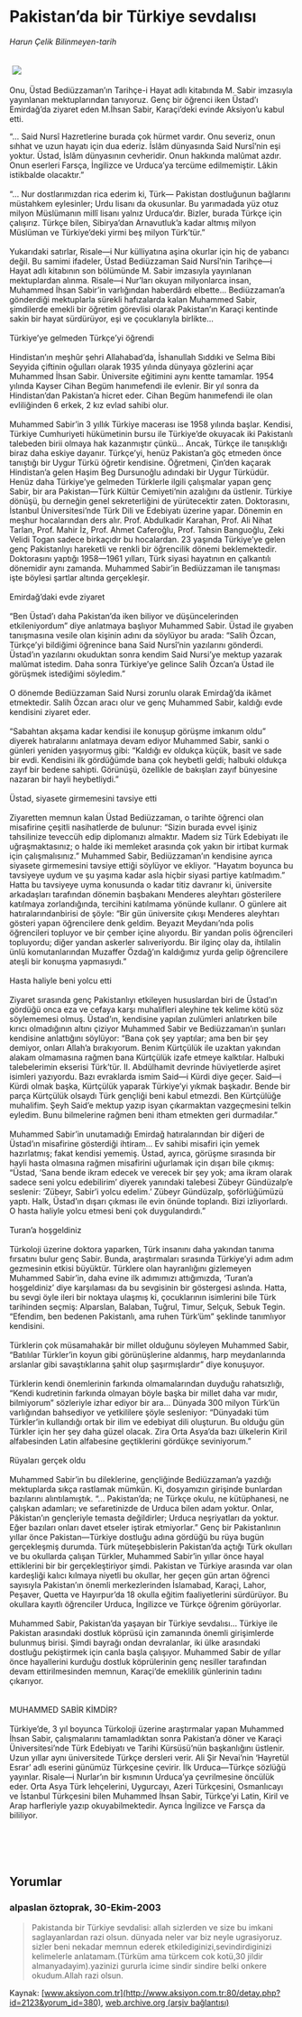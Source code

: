# Pakistan’da bir Türkiye sevdalısı

*Harun Çelik Bilinmeyen-tarih*

<div>
 <font>
  <img border="0" height="1" src="/web/20050125090552im_/http://www.aksiyon.com.tr/images/blank.gif"/>
 </font>
 <font class="content">
  <p>
   <img border="0" hspace="5" src="/web/20050125090552im_/http://www.aksiyon.com.tr/resim/415/48.jpg" vspace="5"/>
  </p>
 </font>
 <font class="content">
  Onu, Üstad Bediüzzaman’ın Tarihçe-i Hayat adlı kitabında M. Sabir imzasıyla yayınlanan mektuplarından tanıyoruz. Genç bir öğrenci iken Üstad’ı Emirdağ’da ziyaret eden M.İhsan Sabir, Karaçi’deki evinde Aksiyon’u kabul etti.
 </font>
 <br/>
 <p>
  <font class="content">
   “... Said Nursî Hazretlerine burada çok hürmet vardır. Onu severiz, onun sıhhat ve uzun hayatı için dua ederiz. İslâm dünyasında Said Nursî’nin eşi yoktur. Üstad, İslâm dünyasının cevheridir. Onun hakkında malûmat azdır. Onun eserleri Farsça, İngilizce ve Urduca’ya tercüme edilmemiştir. Lâkin istikbalde olacaktır.”
   <br>
    <br>
     “... Nur dostlarımızdan rica ederim ki, Türk— Pakistan dostluğunun bağlarını müstahkem eylesinler; Urdu lisanı da okusunlar. Bu yarımadada yüz otuz milyon Müslümanın millî lisanı yalnız Urduca’dır. Bizler, burada Türkçe için çalışırız. Türkçe bilen, Sibirya’dan Arnavutluk’a kadar altmış milyon Müslüman ve Türkiye’deki yirmi beş milyon Türk’tür.”
     <br>
      <br>
       Yukarıdaki satırlar, Risale—i Nur külliyatına aşina okurlar için hiç de yabancı değil. Bu samimi ifadeler, Üstad Bediüzzaman Said Nursî’nin Tarihçe—i Hayat adlı kitabının son bölümünde M. Sabir imzasıyla yayınlanan mektuplardan alınma. Risale—i Nur’ları okuyan milyonlarca insan, Muhammed İhsan Sabir’in varlığından haberdârdı elbette... Bediüzzaman’a gönderdiği mektuplarla sürekli hafızalarda kalan Muhammed Sabir, şimdilerde emekli bir öğretim görevlisi olarak Pakistan’ın Karaçi kentinde sakin bir hayat sürdürüyor, eşi ve çocuklarıyla birlikte...
       <br/>
       <br/>
       Türkiye’ye gelmeden Türkçe’yi öğrendi
       <br/>
       <br/>
       Hindistan’ın meşhûr şehri Allahabad’da, İshanullah Sıddıki ve Selma Bibi Seyyida çiftinin oğulları olarak 1935 yılında dünyaya gözlerini açar Muhammed İhsan Sabir. Üniversite eğitimini aynı kentte tamamlar. 1954 yılında Kayser Cihan Begüm hanımefendi ile evlenir. Bir yıl sonra da Hindistan’dan Pakistan’a hicret eder. Cihan Begüm hanımefendi ile olan evliliğinden 6 erkek, 2 kız evlad sahibi olur.
       <br/>
       <br/>
       Muhammed Sabir’in 3 yıllık Türkiye macerası ise 1958 yılında başlar. Kendisi, Türkiye Cumhuriyeti hükümetinin bursu ile Türkiye’de okuyacak iki Pakistanlı talebeden birii olmaya hak kazanmıştır çünkü... Ancak, Türkçe ile tanışıklığı biraz daha eskiye dayanır. Türkçe’yi, henüz Pakistan’a göç etmeden önce tanıştığı bir Uygur Türkü öğretir kendisine. Öğretmeni, Çin’den kaçarak Hindistan’a gelen Haşim Beg Dursunoğlu adındaki bir Uygur Türküdür. Henüz daha Türkiye’ye gelmeden Türklerle ilgili çalışmalar yapan genç Sabir, bir ara Pakistan—Türk Kültür Cemiyeti’nin azalığını da üstlenir. Türkiye dönüşü, bu derneğin genel sekreterliğini de yürütecektir zaten. Doktorasını, İstanbul Üniversitesi’nde Türk Dili ve Edebiyatı üzerine yapar. Dönemin en meşhur hocalarından ders alır. Prof. Abdulkadir Karahan, Prof. Ali Nihat Tarlan, Prof. Mahir İz, Prof. Ahmet Caferoğlu, Prof. Tahsin Banguoğlu, Zeki Velidi Togan sadece birkaçıdır bu hocalardan. 23 yaşında Türkiye’ye gelen genç Pakistanlıyı hareketli ve renkli bir öğrencilik dönemi beklemektedir. Doktorasını yaptığı 1958—1961 yılları, Türk siyasi hayatının en çalkantılı dönemidir aynı zamanda. Muhammed Sabir’in Bediüzzaman ile tanışması işte böylesi şartlar altında gerçekleşir.
       <br/>
       <br/>
       Emirdağ’daki evde ziyaret
       <br/>
       <br/>
       “Ben Üstad’ı daha Pakistan’da iken biliyor ve düşüncelerinden etkileniyordum” diye anlatmaya başlıyor Muhammed Sabir. Üstad ile gıyaben tanışmasına vesile olan kişinin adını da söylüyor bu arada: “Salih Özcan, Türkçe’yi bildiğimi öğrenince bana Said Nursî’nin yazılarını gönderdi. Üstad’ın yazılarını okuduktan sonra kendim Said Nursi’ye mektup yazarak malûmat istedim. Daha sonra Türkiye’ye gelince Salih Özcan’a Üstad ile görüşmek istediğimi söyledim.”
       <br/>
       <br/>
       O dönemde Bediüzzaman Said Nursi zorunlu olarak Emirdağ’da ikâmet etmektedir. Salih Özcan aracı olur ve genç Muhammed Sabir, kaldığı evde kendisini ziyaret eder.
       <br/>
       <br/>
       “Sabahtan akşama kadar kendisi ile konuşup görüşme imkanım oldu” diyerek hatıralarını anlatmaya devam ediyor Muhammed Sabir, sanki o günleri yeniden yaşıyormuş gibi: “Kaldığı ev oldukça küçük, basit ve sade bir evdi. Kendisini ilk gördüğümde bana çok heybetli geldi; halbuki oldukça zayıf bir bedene sahipti. Görünüşü, özellikle de bakışları zayıf bünyesine nazaran bir hayli heybetliydi.”
       <br/>
       <br/>
       Üstad, siyasete girmemesini tavsiye etti
       <br/>
       <br/>
       Ziyaretten memnun kalan Üstad Bediüzzaman, o tarihte öğrenci olan misafirine çeşitli nasihatlerde de bulunur: “Sizin burada evvel işiniz tahsilinize teveccüh edip diplomanızı almaktır. Madem siz Türk Edebiyatı ile uğraşmaktasınız; o halde iki memleket arasında çok yakın bir irtibat kurmak için çalışmalısınız.” Muhammed Sabir, Bediüzzaman’ın kendisine ayrıca siyasete girmemesini tavsiye ettiği söylüyor ve ekliyor. “Hayatım boyunca bu tavsiyeye uydum ve şu yaşıma kadar asla hiçbir siyasi partiye katılmadım.” Hatta bu tavsiyeye uyma konusunda o kadar titiz davranır ki, üniversite arkadaşları tarafından dönemin başbakanı Menderes aleyhtarı gösterilere katılmaya zorlandığında, tercihini katılmama yönünde kullanır. O günlere ait hatıralarındanbirisi de şöyle: “Bir gün üniversite çıkışı Menderes aleyhtarı gösteri yapan öğrencilere denk geldim. Beyazıt Meydanı’nda polis öğrencileri topluyor ve bir çember içine alıyordu. Bir yandan polis öğrencileri topluyordu; diğer yandan askerler salıveriyordu. Bir ilginç olay da, ihtilalin ünlü komutanlarından Muzaffer Özdağ’ın kaldığımız yurda gelip öğrencilere ateşli bir konuşma yapmasıydı.”
       <br/>
       <br/>
       Hasta haliyle beni yolcu etti
       <br/>
       <br/>
       Ziyaret sırasında genç Pakistanlıyı etkileyen hususlardan biri de Üstad’ın gördüğü onca eza ve cefaya karşı muhalifleri aleyhine tek kelime kötü söz söylememesi olmuş. Üstad’ın, kendisine yapılan zulümleri anlatırken bile kırıcı olmadığının altını çiziyor Muhammed Sabir ve Bediüzzaman’ın şunları kendisine anlattığını söylüyor: “Bana çok şey yaptılar; ama ben bir şey demiyor, onları Allah’a bırakıyorum. Benim Kürtçülük ile uzaktan yakından alakam olmamasına rağmen bana Kürtçülük izafe etmeye kalktılar. Halbuki talebelerimin ekserisi Türk’tür. II. Abdülhamit devrinde hüviyetlerde aşiret isimleri yazıyordu. Bazı evraklarda ismim Said—i Kürdi diye geçer. Said—i Kürdi olmak başka, Kürtçülük yaparak Türkiye’yi yıkmak başkadır. Bende bir parça Kürtçülük olsaydı Türk gençliği beni kabul etmezdi. Ben Kürtçülüğe muhalifim. Şeyh Said’e mektup yazıp isyan çıkarmaktan vazgeçmesini telkin eyledim. Bunu bilmelerine rağmen beni itham etmekten geri durmadılar.”
       <br/>
       <br/>
       Muhammed Sabir’in unutamadığı Emirdağ hatıralarından bir diğeri de Üstad’ın misafirine gösterdiği ihtiram... Ev sahibi misafiri için yemek hazırlatmış; fakat kendisi yememiş. Üstad, ayrıca, görüşme sırasında bir hayli hasta olmasına rağmen misafirini uğurlamak için dışarı bile çıkmış: “Üstad, ‘Sana bende ikram edecek ve verecek bir şey yok; ama ikram olarak sadece seni yolcu edebilirim’ diyerek yanındaki talebesi Zübeyr Gündüzalp’e seslenir: ‘Zübeyr, Sabir’i yolcu edelim.’ Zübeyr Gündüzalp, şoförlüğümüzü yaptı. Halk, Üstad’ın dışarı çıkması ile evin önünde toplandı. Bizi izliyorlardı. O hasta haliyle yolcu etmesi beni çok duygulandırdı.”
       <br/>
       <br/>
       Turan’a hoşgeldiniz
       <br/>
       <br/>
       Türkoloji üzerine doktora yaparken, Türk insanını daha yakından tanıma fırsatını bulur genç Sabir. Bunda, araştırmaları sırasında Türkiye’yi adım adım gezmesinin etkisi büyüktür. Türklere olan hayranlığını gizlemeyen Muhammed Sabir’in, daha evine ilk adımımızı attığımızda, ‘Turan’a hoşgeldiniz’ diye karşılaması da bu sevgisinin bir göstergesi aslında. Hatta, bu sevgi öyle ileri bir noktaya ulaşmış ki, çocuklarının isimlerini bile Türk tarihinden seçmiş: Alparslan, Balaban, Tuğrul, Timur, Selçuk, Sebuk Tegin. “Efendim, ben bedenen Pakistanlı, ama ruhen Türk’üm” şeklinde tanımlıyor kendisini.
       <br/>
       <br/>
       Türklerin çok müsamahakâr bir millet olduğunu söyleyen Muhammed Sabir, “Batılılar Türkler’in koyun gibi görünüşlerine aldanmış, harp meydanlarında arslanlar gibi savaştıklarına şahit olup şaşırmışlardır” diye konuşuyor.
       <br/>
       <br/>
       Türklerin kendi önemlerinin farkında olmamalarından duyduğu rahatsızlığı, “Kendi kudretinin farkında olmayan böyle başka bir millet daha var mıdır, bilmiyorum” sözleriyle izhar ediyor bir ara... Dünyada 300 milyon Türk’ün varlığından bahsediyor ve yetkililere şöyle sesleniyor: “Dünyadaki tüm Türkler’in kullandığı ortak bir ilim ve edebiyat dili oluşturun. Bu olduğu gün Türkler için her şey daha güzel olacak. Zira Orta Asya’da bazı ülkelerin Kiril alfabesinden Latin alfabesine geçtiklerini gördükçe seviniyorum.”
       <br/>
       <br/>
       Rüyaları gerçek oldu
       <br/>
       <br/>
       Muhammed Sabir’in bu dileklerine, gençliğinde Bediüzzaman’a yazdığı mektuplarda sıkça rastlamak mümkün. Ki, dosyamızın girişinde bunlardan bazılarını alıntılamıştık. “... Pakistan’da; ne Türkçe okulu, ne kütüphanesi, ne çalışkan adamları; ve sefaretinizde de Urduca bilen adam yoktur. Onlar, Pâkistan’ın gençleriyle temasta değildirler; Urduca neşriyatları da yoktur. Eğer bazıları onları davet etseler iştirak etmiyorlar.” Genç bir Pakistanlının yıllar önce Pakistan—Türkiye dostluğu adına gördüğü bu rüya bugün gerçekleşmiş durumda. Türk müteşebbislerin Pakistan’da açtığı Türk okulları ve bu okullarda çalışan Türkler, Muhammed Sabir’in yıllar önce hayal ettiklerini bir bir gerçekleştiriyor şimdi. Pakistan ve Türkiye arasında var olan kardeşliği kalıcı kılmaya niyetli bu okullar, her geçen gün artan öğrenci sayısıyla Pakistan’ın önemli merkezlerinden İslamabad, Karaçi, Lahor, Peşaver, Quetta ve Hayırpur’da 18 okulla eğitim faaliyetlerini sürdürüyor. Bu okullara kayıtlı öğrenciler Urduca, İngilizce ve Türkçe öğrenim görüyorlar.
       <br/>
       <br/>
       Muhammed Sabir, Pakistan’da yaşayan bir Türkiye sevdalısı... Türkiye ile Pakistan arasındaki dostluk köprüsü için zamanında önemli girişimlerde bulunmuş birisi. Şimdi bayrağı ondan devralanlar, iki ülke arasındaki dostluğu pekiştirmek için canla başla çalışıyor. Muhammed Sabir de yıllar önce hayallerini kurduğu dostluk köprülerinin genç nesiller tarafından devam ettirilmesinden memnun, Karaçi’de emeklilik günlerinin tadını çıkarıyor.
       <br/>
       <br/>
       <br/>
       MUHAMMED SABİR KİMDİR?
       <br/>
       <br/>
       Türkiye’de, 3 yıl boyunca Türkoloji üzerine araştırmalar yapan Muhammed İhsan Sabir, çalışmalarını tamamladıktan sonra Pakistan’a döner ve Karaçi Üniversitesi’nde Türk Edebiyatı ve Tarihi Kürsüsü’nün başkanlığını üstlenir. Uzun yıllar aynı üniversitede Türkçe dersleri verir. Ali Şir Nevai’nin ‘Hayretül Esrar’ adlı eserini günümüz Türkçesine çevirir. İlk Urduca—Türkçe sözlüğü yayınlar. Risale—i Nurlar’ın bir kısmının Urduca’ya çevrilmesine öncülük eder. Orta Asya Türk lehçelerini, Uygurcayı, Azeri Türkçesini, Osmanlıcayı ve İstanbul Türkçesini bilen Muhammed İhsan Sabir, Türkçe’yi Latin, Kiril ve Arap harfleriyle yazıp okuyabilmektedir. Ayrıca İngilizce ve Farsça da bililiyor.
       <br/>
      </br>
     </br>
    </br>
   </br>
  </font>
 </p>
</div>


## Yorumlar

### alpaslan öztoprak, 30-Ekim-2003
> Pakistanda bir Türkiye sevdalisi: 
> allah sizlerden ve size bu imkani saglayanlardan razi olsun. dünyada neler var biz neyle ugrasiyoruz. sizler beni nekadar memnun ederek etkilediginizi,sevindirdiginizi kelimelerle anlatamam.(Türküm ama türkcem cok kotü,30 jildir almanyadayim).yazinizi gururla icime sindir sindire belki onkere okudum.Allah razi olsun.

Kaynak: [www.aksiyon.com.tr](http://www.aksiyon.com.tr:80/detay.php?id=2123&yorum_id=380), [web.archive.org (arşiv bağlantısı)](http://web.archive.org/web/20050125090552/http://www.aksiyon.com.tr:80/detay.php?id=2123&yorum_id=380)
